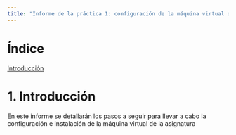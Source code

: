 ```yaml
---
title: "Informe de la práctica 1: configuración de la máquina virtual del IaaS"
---
```

# Índice
[Introducción](#introducción)
# 1. Introducción
En este informe se detallarán los pasos a seguir para llevar a cabo la configuración e instalación de la 
máquina virtual de la asignatura